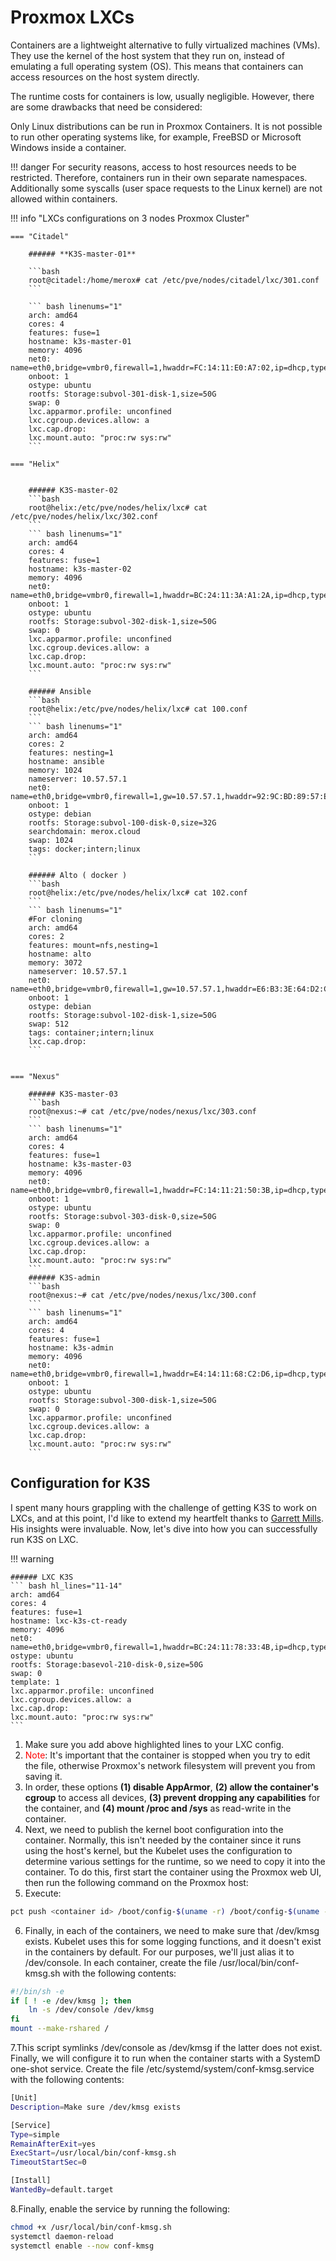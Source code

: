 # Proxmox LXCs

Containers are a lightweight alternative to fully virtualized machines (VMs). They use the kernel of the host system that they run on, instead of emulating a full operating system (OS). This means that containers can access resources on the host system directly.

The runtime costs for containers is low, usually negligible. However, there are some drawbacks that need be considered:

Only Linux distributions can be run in Proxmox Containers. It is not possible to run other operating systems like, for example, FreeBSD or Microsoft Windows inside a container.

!!! danger
    For security reasons, access to host resources needs to be restricted. Therefore, containers run in their own separate namespaces. Additionally some syscalls (user space requests to the Linux kernel) are not allowed within containers.




!!! info "LXCs configurations on 3 nodes Proxmox Cluster"

    === "Citadel"

        ###### **K3S-master-01**

        ```bash
        root@citadel:/home/merox# cat /etc/pve/nodes/citadel/lxc/301.conf
        ```

        ``` bash linenums="1"
        arch: amd64
        cores: 4
        features: fuse=1
        hostname: k3s-master-01
        memory: 4096
        net0: name=eth0,bridge=vmbr0,firewall=1,hwaddr=FC:14:11:E0:A7:02,ip=dhcp,type=veth
        onboot: 1
        ostype: ubuntu
        rootfs: Storage:subvol-301-disk-1,size=50G
        swap: 0
        lxc.apparmor.profile: unconfined
        lxc.cgroup.devices.allow: a
        lxc.cap.drop: 
        lxc.mount.auto: "proc:rw sys:rw"
        ```

    === "Helix"


        ###### K3S-master-02
        ```bash
        root@helix:/etc/pve/nodes/helix/lxc# cat /etc/pve/nodes/helix/lxc/302.conf 
        ```
        ``` bash linenums="1"
        arch: amd64
        cores: 4
        features: fuse=1
        hostname: k3s-master-02
        memory: 4096
        net0: name=eth0,bridge=vmbr0,firewall=1,hwaddr=BC:24:11:3A:A1:2A,ip=dhcp,type=veth
        onboot: 1
        ostype: ubuntu
        rootfs: Storage:subvol-302-disk-1,size=50G
        swap: 0
        lxc.apparmor.profile: unconfined
        lxc.cgroup.devices.allow: a
        lxc.cap.drop: 
        lxc.mount.auto: "proc:rw sys:rw"
        ```

        ###### Ansible
        ```bash
        root@helix:/etc/pve/nodes/helix/lxc# cat 100.conf 
        ```
        ``` bash linenums="1"
        arch: amd64
        cores: 2
        features: nesting=1
        hostname: ansible
        memory: 1024
        nameserver: 10.57.57.1
        net0: name=eth0,bridge=vmbr0,firewall=1,gw=10.57.57.1,hwaddr=92:9C:BD:89:57:E1,ip=10.57.57.113/24,type=veth
        onboot: 1
        ostype: debian
        rootfs: Storage:subvol-100-disk-0,size=32G
        searchdomain: merox.cloud
        swap: 1024
        tags: docker;intern;linux
        ```

        ###### Alto ( docker )
        ```bash
        root@helix:/etc/pve/nodes/helix/lxc# cat 102.conf 
        ```
        ``` bash linenums="1"
        #For cloning
        arch: amd64
        cores: 2
        features: mount=nfs,nesting=1
        hostname: alto
        memory: 3072
        nameserver: 10.57.57.1
        net0: name=eth0,bridge=vmbr0,firewall=1,gw=10.57.57.1,hwaddr=E6:B3:3E:64:D2:CA,ip=10.57.57.56/24,type=veth
        onboot: 1
        ostype: debian
        rootfs: Storage:subvol-102-disk-1,size=50G
        swap: 512
        tags: container;intern;linux
        lxc.cap.drop: 
        ```


    === "Nexus"

        ###### K3S-master-03
        ```bash
        root@nexus:~# cat /etc/pve/nodes/nexus/lxc/303.conf 
        ```
        ``` bash linenums="1"
        arch: amd64
        cores: 4
        features: fuse=1
        hostname: k3s-master-03
        memory: 4096
        net0: name=eth0,bridge=vmbr0,firewall=1,hwaddr=FC:14:11:21:50:3B,ip=dhcp,type=veth
        onboot: 1
        ostype: ubuntu
        rootfs: Storage:subvol-303-disk-0,size=50G
        swap: 0
        lxc.apparmor.profile: unconfined
        lxc.cgroup.devices.allow: a
        lxc.cap.drop: 
        lxc.mount.auto: "proc:rw sys:rw"
        ```
        ###### K3S-admin
        ```bash
        root@nexus:~# cat /etc/pve/nodes/nexus/lxc/300.conf 
        ```
        ``` bash linenums="1"
        arch: amd64
        cores: 4
        features: fuse=1
        hostname: k3s-admin
        memory: 4096
        net0: name=eth0,bridge=vmbr0,firewall=1,hwaddr=E4:14:11:68:C2:D6,ip=dhcp,type=veth
        onboot: 1
        ostype: ubuntu
        rootfs: Storage:subvol-300-disk-1,size=50G
        swap: 0
        lxc.apparmor.profile: unconfined
        lxc.cgroup.devices.allow: a
        lxc.cap.drop: 
        lxc.mount.auto: "proc:rw sys:rw"
        ```

## Configuration for K3S

I spent many hours grappling with the challenge of getting K3S to work on LXCs, and at this point, I'd like to extend my heartfelt thanks to <a href="">Garrett Mills</a>. His insights were invaluable. Now, let's dive into how you can successfully run K3S on LXC.

!!! warning

    ###### LXC K3S 
    ``` bash hl_lines="11-14"
    arch: amd64
    cores: 4
    features: fuse=1
    hostname: lxc-k3s-ct-ready
    memory: 4096
    net0: name=eth0,bridge=vmbr0,firewall=1,hwaddr=BC:24:11:78:33:4B,ip=dhcp,type=veth
    ostype: ubuntu
    rootfs: Storage:basevol-210-disk-0,size=50G
    swap: 0
    template: 1
    lxc.apparmor.profile: unconfined
    lxc.cgroup.devices.allow: a
    lxc.cap.drop: 
    lxc.mount.auto: "proc:rw sys:rw"
    ```

1. Make sure you add above highlighted lines to your LXC config.
2. <font color="red">Note</font>: It's important that the container is stopped when you try to edit the file, otherwise Proxmox's network filesystem will prevent you from saving it.
3. In order, these options **(1) disable AppArmor**, **(2) allow the container's cgroup** to access all devices, **(3) prevent dropping any capabilities** for the container, and **(4) mount /proc and /sys** as read-write in the container.
4. Next, we need to publish the kernel boot configuration into the container. Normally, this isn't needed by the container since it runs using the host's kernel, but the Kubelet uses the configuration to determine various settings for the runtime, so we need to copy it into the container. To do this, first start the container using the Proxmox web UI, then run the following command on the Proxmox host:
5. Execute:
```bash
pct push <container id> /boot/config-$(uname -r) /boot/config-$(uname -r)
```
6. Finally, in each of the containers, we need to make sure that /dev/kmsg exists. Kubelet uses this for some logging functions, and it doesn't exist in the containers by default. For our purposes, we'll just alias it to /dev/console. In each container, create the file /usr/local/bin/conf-kmsg.sh with the following contents:

```bash linenums="1"
#!/bin/sh -e
if [ ! -e /dev/kmsg ]; then
    ln -s /dev/console /dev/kmsg
fi
mount --make-rshared /
```

7.This script symlinks /dev/console as /dev/kmsg if the latter does not exist. Finally, we will configure it to run when the container starts with a SystemD one-shot service. Create the file /etc/systemd/system/conf-kmsg.service with the following contents:

```bash linenums="1"
[Unit]
Description=Make sure /dev/kmsg exists

[Service]
Type=simple
RemainAfterExit=yes
ExecStart=/usr/local/bin/conf-kmsg.sh
TimeoutStartSec=0

[Install]
WantedBy=default.target
```

8.Finally, enable the service by running the following:
```bash linenums="1"
chmod +x /usr/local/bin/conf-kmsg.sh
systemctl daemon-reload
systemctl enable --now conf-kmsg
```